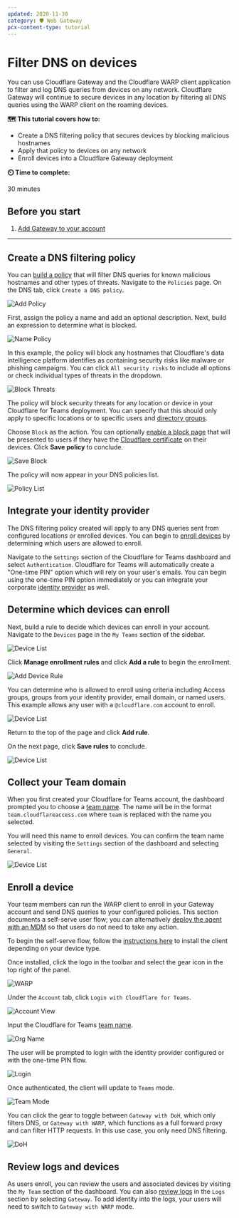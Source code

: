 ```yaml
---
updated: 2020-11-30
category: 🛡️ Web Gateway
pcx-content-type: tutorial
---
```


# Filter DNS on devices

You can use Cloudflare Gateway and the Cloudflare WARP client application to filter and log DNS queries from devices on any network. Cloudflare Gateway will continue to secure devices in any location by filtering all DNS queries using the WARP client on the roaming devices.

**🗺️ This tutorial covers how to:**

* Create a DNS filtering policy that secures devices by blocking malicious hostnames
* Apply that policy to devices on any network
* Enroll devices into a Cloudflare Gateway deployment

**⏲️ Time to complete:**

30 minutes

## Before you start
1. [Add Gateway to your account](/setup)

---

## Create a DNS filtering policy

You can [build a policy](/policies/filtering/dns-policies) that will filter DNS queries for known malicious hostnames and other types of threats. Navigate to the `Policies` page. On the DNS tab, click `Create a DNS policy`.

![Add Policy](../static/secure-web-gateway/secure-dns-devices/start-filtering.png)

First, assign the policy a name and add an optional description. Next, build an expression to determine what is blocked.

![Name Policy](../static/secure-web-gateway/secure-dns-devices/name-policy.png)

In this example, the policy will block any hostnames that Cloudflare's data intelligence platform identifies as containing security risks like malware or phishing campaigns. You can click `All security risks` to include all options or check individual types of threats in the dropdown.

![Block Threats](../static/secure-web-gateway/secure-dns-devices/block-threats.png)

The policy will block security threats for any location or device in your Cloudflare for Teams deployment. You can specify that this should only apply to specific locations or to specific users and [directory groups](/tutorials/identity-dns).

Choose `Block` as the action. You can optionally [enable a block page](/policies/filtering/configuring-block-page) that will be presented to users if they have the [Cloudflare certificate](/connections/connect-devices/warp/install-cloudflare-cert) on their devices. Click **Save policy** to conclude.

![Save Block](../static/secure-web-gateway/secure-dns-devices/save-dns-block.png)

The policy will now appear in your DNS policies list.

![Policy List](../static/secure-web-gateway/secure-dns-devices/dns-rule-list.png)

## Integrate your identity provider

The DNS filtering policy created will apply to any DNS queries sent from configured locations or enrolled devices. You can begin to [enroll devices](/connections/connect-devices/warp/deployment) by determining which users are allowed to enroll.

Navigate to the `Settings` section of the Cloudflare for Teams dashboard and select `Authentication`. Cloudflare for Teams will automatically create a "One-time PIN" option which will rely on your user's emails. You can begin using the one-time PIN option immediately or you can integrate your corporate [identity provider](/identity/idp-integration) as well.

## Determine which devices can enroll

Next, build a rule to decide which devices can enroll in your account. Navigate to the `Devices` page in the `My Teams` section of the sidebar.

![Device List](../static/secure-web-gateway/secure-dns-devices/device-list.png)

Click **Manage enrollment rules** and click **Add a rule** to begin the enrollment.

![Add Device Rule](../static/secure-web-gateway/secure-dns-devices/add-device-rule.png)

You can determine who is allowed to enroll using criteria including Access groups, groups from your identity provider, email domain, or named users. This example allows any user with a `@cloudflare.com` account to enroll.

![Device List](../static/secure-web-gateway/secure-dns-devices/device-enroll.png)

Return to the top of the page and click **Add rule**.

On the next page, click **Save rules** to conclude.

![Device List](../static/secure-web-gateway/secure-dns-devices/save-rules.png)

## Collect your Team domain

When you first created your Cloudflare for Teams account, the dashboard prompted you to choose a [team name](/glossary#team-name). The name will be in the format `team.cloudflareaccess.com` where `team` is replaced with the name you selected.

You will need this name to enroll devices. You can confirm the team name selected by visiting the `Settings` section of the dashboard and selecting `General`.

![Device List](../static/secure-web-gateway/secure-dns-devices/team-name.png)

## Enroll a device

Your team members can run the WARP client to enroll in your Gateway account and send DNS queries to your configured policies. This section documents a self-serve user flow; you can alternatively [deploy the agent with an MDM](/connections/connect-devices/warp/deployment) so that users do not need to take any action.

To begin the self-serve flow, follow the [instructions here](/connections/connect-devices/warp) to install the client depending on your device type.

Once installed, click the logo in the toolbar and select the gear icon in the top right of the panel.

![WARP](../static/secure-web-gateway/secure-dns-devices/warp.png)

Under the `Account` tab, click `Login with Cloudflare for Teams`.

![Account View](../static/secure-web-gateway/secure-dns-devices/account-view.png)

Input the Cloudflare for Teams [team name](/glossary#team-name).

![Org Name](../static/secure-web-gateway/secure-dns-devices/org-name.png)

The user will be prompted to login with the identity provider configured or with the one-time PIN flow.

![Login](../static/secure-web-gateway/secure-dns-devices/login.png)

Once authenticated, the client will update to `Teams` mode.

![Team Mode](../static/secure-web-gateway/secure-dns-devices/team-mode.png)

You can click the gear to toggle between `Gateway with DoH`, which only filters DNS, or `Gateway with WARP`, which functions as a full forward proxy and can filter HTTP requests. In this use case, you only need DNS filtering.

![DoH](../static/secure-web-gateway/secure-dns-devices/doh-mode.png)

## Review logs and devices

As users enroll, you can review the users and associated devices by visiting the `My Team` section of the dashboard. You can also [review logs](/tutorials/review-gateway-block) in the `Logs` section by selecting `Gateway`. To add identity into the logs, your users will need to switch to `Gateway with WARP` mode.
